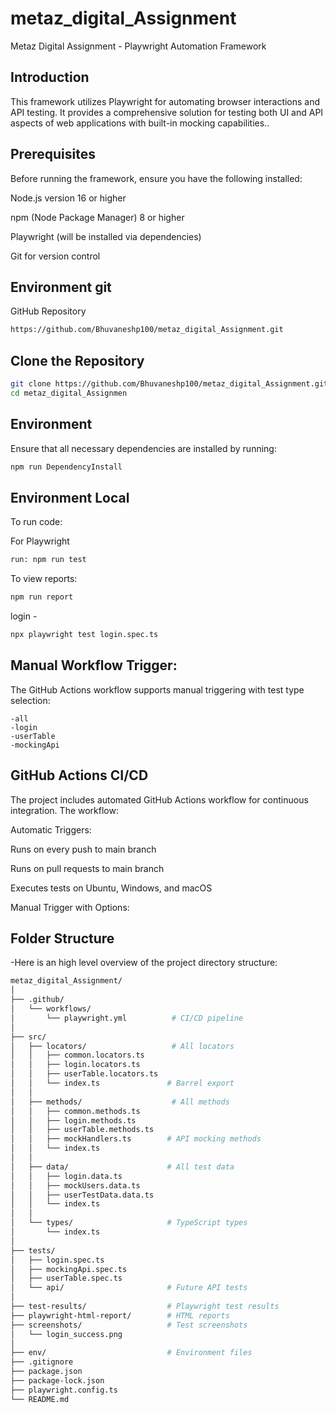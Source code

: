 # metaz_digital_Assignment
Metaz Digital Assignment - Playwright Automation Framework

## Introduction

This framework utilizes Playwright for automating browser interactions and API testing. It provides a comprehensive solution for testing both UI and API aspects of web applications with built-in mocking capabilities..

## Prerequisites

Before running the framework, ensure you have the following installed:

Node.js version 16 or higher

npm (Node Package Manager) 8 or higher

Playwright (will be installed via dependencies)

Git for version control

## Environment git 
GitHub Repository
```bash
https://github.com/Bhuvaneshp100/metaz_digital_Assignment.git
```

## Clone the Repository
```bash
git clone https://github.com/Bhuvaneshp100/metaz_digital_Assignment.git
cd metaz_digital_Assignmen
```
## Environment

Ensure that all necessary dependencies are installed by running:
```bash
npm run DependencyInstall
```
## Environment Local
To run code:

For Playwright 
```bash
run: npm run test
```
To view reports: 
```bash
npm run report
```
login - 
```bash
npx playwright test login.spec.ts
```


## Manual Workflow Trigger: 

The GitHub Actions workflow supports manual triggering with test type selection:

    -all  
    -login
    -userTable
    -mockingApi


## GitHub Actions CI/CD
The project includes automated GitHub Actions workflow for continuous integration. The workflow:

Automatic Triggers:

Runs on every push to main branch

Runs on pull requests to main branch

Executes tests on Ubuntu, Windows, and macOS

Manual Trigger with Options:


## Folder Structure
-Here is an high level overview of the project directory structure:
```bash
metaz_digital_Assignment/
│
├── .github/
│   └── workflows/
│       └── playwright.yml          # CI/CD pipeline
│
├── src/
│   ├── locators/                   # All locators
│   │   ├── common.locators.ts
│   │   ├── login.locators.ts
│   │   ├── userTable.locators.ts
│   │   └── index.ts               # Barrel export
│   │
│   ├── methods/                    # All methods
│   │   ├── common.methods.ts
│   │   ├── login.methods.ts
│   │   ├── userTable.methods.ts
│   │   ├── mockHandlers.ts        # API mocking methods
│   │   └── index.ts
│   │
│   ├── data/                      # All test data
│   │   ├── login.data.ts
│   │   ├── mockUsers.data.ts
│   │   ├── userTestData.data.ts
│   │   └── index.ts
│   │
│   └── types/                     # TypeScript types
│       └── index.ts
│
├── tests/
│   ├── login.spec.ts
│   ├── mockingApi.spec.ts
│   ├── userTable.spec.ts
│   └── api/                       # Future API tests
│
├── test-results/                  # Playwright test results
├── playwright-html-report/        # HTML reports
├── screenshots/                   # Test screenshots
│   └── login_success.png
│
├── env/                           # Environment files
├── .gitignore
├── package.json
├── package-lock.json
├── playwright.config.ts
└── README.md
